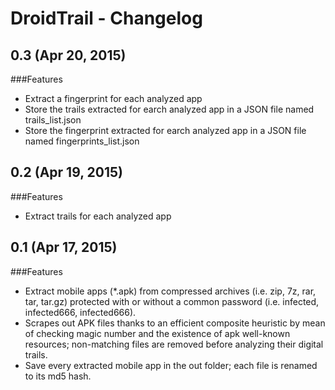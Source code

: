 # DroidTrail - Changelog

## 0.3 (Apr 20, 2015)

###Features

  - Extract a fingerprint for each analyzed app
  - Store the trails extracted for earch analyzed app in a JSON file named trails_list.json  
  - Store the fingerprint extracted for earch analyzed app in a JSON file named fingerprints_list.json

## 0.2 (Apr 19, 2015)

###Features

  - Extract trails for each analyzed app  

## 0.1 (Apr 17, 2015)

###Features

  - Extract mobile apps (*.apk) from compressed archives (i.e. zip, 7z,
    rar, tar, tar.gz) protected with or without a common password
    (i.e. infected, infected666, infected666<last-digit-before-extension>).
  - Scrapes out APK files thanks to an efficient composite heuristic
    by mean of checking magic number and the existence of apk well-known
    resources; non-matching files are removed before analyzing their
    digital trails.
  - Save every extracted mobile app in the out folder; each file is renamed
    to its md5 hash.